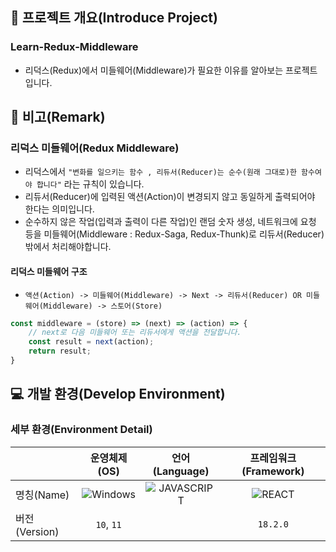## 📕 프로젝트 개요(Introduce Project)

### Learn-Redux-Middleware

* 리덕스(Redux)에서 미들웨어(Middleware)가 필요한 이유를 알아보는 프로젝트 입니다.

## 📖 비고(Remark)

### 리덕스 미들웨어(Redux Middleware)

* 리덕스에서 `"변화를 일으키는 함수 , 리듀서(Reducer)는 순수(원래 그대로)한 함수여야 합니다"` 라는 규칙이 있습니다.
* 리듀서(Reducer)에 입력된 액션(Action)이 변경되지 않고 동일하게 출력되어야 한다는 의미입니다.
* 순수하지 않은 작업(입력과 출력이 다른 작업)인 랜덤 숫자 생성, 네트워크에 요청 등을 미들웨어(Middleware : Redux-Saga, Redux-Thunk)로 리듀서(Reducer) 밖에서 처리해야합니다.

#### 리덕스 미들웨어 구조

* `액션(Action) -> 미들웨어(Middleware) -> Next -> 리듀서(Reducer) OR 미들웨어(Middleware) -> 스토어(Store)`

``` javascript
const middleware = (store) => (next) => (action) => {
    // next로 다음 미들웨어 또는 리듀서에게 액션을 전달합니다.
    const result = next(action);
    return result;
}
```

## 💻 개발 환경(Develop Environment)

### 세부 환경(Environment Detail)

||운영체제(OS)|언어(Language)|프레임워크(Framework)|
|-|:-:|:-:|:-:|
|명칭(Name)|![Windows](https://img.shields.io/badge/Windows-0078D6?style=flat-square&logo=Windows&logoColor=white)|![JAVASCRIPT](https://img.shields.io/badge/JAVASCRIPT-F7DF1E?style=flat-square&logo=JavaScript&logoColor=black)|![REACT](https://img.shields.io/badge/REACT-61DAFB?style=flat-square&logo=React&logoColor=black)|
|버전(Version)|`10`, `11`||`18.2.0`|
